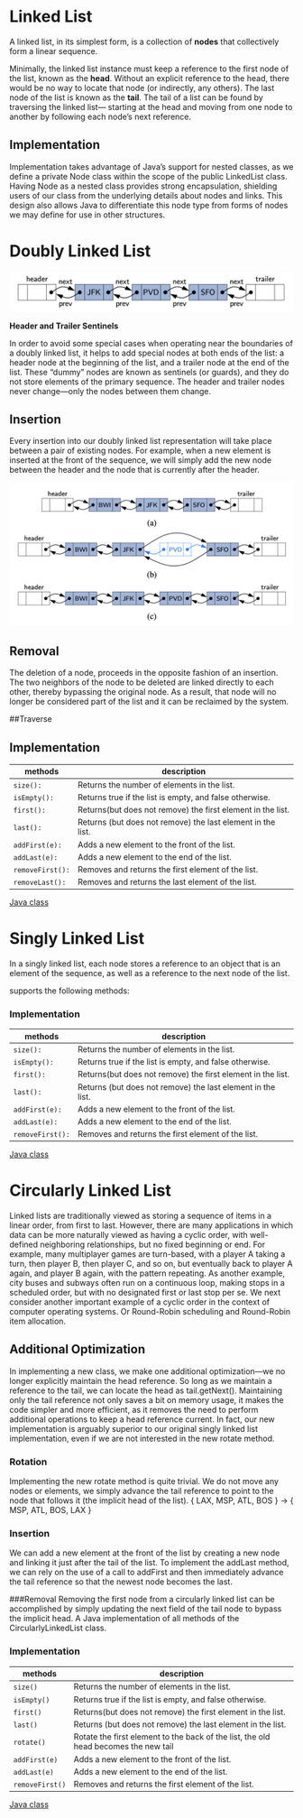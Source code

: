 # Linked List

A linked list, in its simplest form, is a collection of **nodes** that collectively form a linear sequence.

Minimally, the linked list instance must keep a reference to the first node of the list,
known as the **head**. Without an explicit reference to the head, there would be no way to locate that
node (or indirectly, any others). The last node of the list is known as the **tail**. The tail of a list
can be found by traversing the linked list— starting at the head and moving from one node to another
by following each node’s next reference.

## Implementation
Implementation takes advantage of Java’s support for nested classes, as we define a private Node
class within the scope of the public LinkedList class.  Having Node as a nested class provides
strong encapsulation, shielding users of our class from the underlying details about nodes and links.
This design also allows Java to differentiate this node type from forms of nodes we may define for
use in other structures.

# Doubly Linked List

![Doubly Linked List](./linked-list.png)

**Header and Trailer Sentinels**

In order to avoid some special cases when operating near the boundaries of a doubly linked list, 
it helps to add special nodes at both ends of the list: a header node at the beginning of the list, 
and a trailer node at the end of the list. These “dummy” nodes are known as sentinels (or guards), 
and they do not store elements of the primary sequence. The header and trailer nodes never change—only
the nodes between them change.

## Insertion
Every insertion into our doubly linked list representation will take place between a pair of existing
nodes. For example, when a new element is inserted at the front of the sequence, we will simply add 
the new node between the header and the node that is currently after the header.

![Insert into Doubly Linked List](./linked-list-insertion.png)

## Removal
The deletion of a node, proceeds in the opposite fashion of an insertion. The two neighbors of the node
to be deleted are linked directly to each other, thereby bypassing the original node. As a result, 
that node will no longer be considered part of the list and it can be reclaimed by the system.

##Traverse

## Implementation
| methods | description |
| --- | --- |
| ```size():``` | Returns the number of elements in the list. |
| ```isEmpty():``` | Returns true if the list is empty, and false otherwise. |
| ```first(): ``` | Returns(but does not remove) the first element in the list. |
| ```last():``` | Returns (but does not remove) the last element in the list. |
| ```addFirst(e):``` | Adds a new element to the front of the list. |
| ```addLast(e):``` | Adds a new element to the end of the list. |
| ```removeFirst():``` | Removes and returns the first element of the list. |
| ```removeLast():``` | Removes and returns the last element of the list. |

[Java class](../../src/main/java/am/studygarage/datastructures/linkedlist/SinglyLinkedList.java)

# Singly Linked List

In a singly linked list, each node stores a reference to an object that is an element of the sequence, as well as a reference to the next node of the list.

supports the following methods:

### Implementation

| methods | description |
| --- | --- |
| ```size():``` | Returns the number of elements in the list. |
| ```isEmpty():``` | Returns true if the list is empty, and false otherwise. |
| ```first(): ``` | Returns(but does not remove) the first element in the list. |
| ```last():``` | Returns (but does not remove) the last element in the list. |
| ```addFirst(e):``` | Adds a new element to the front of the list. |
| ```addLast(e):``` | Adds a new element to the end of the list. |
| ```removeFirst():``` | Removes and returns the first element of the list. |

[Java class](../../src/main/java/am/studygarage/datastructures/linkedlist/SinglyLinkedList.java)

# Circularly Linked List

Linked lists are traditionally viewed as storing a sequence of items in a linear order, from first 
to last. However, there are many applications in which data can be more naturally viewed as having a
cyclic order, with well-defined neighboring relationships, but no fixed beginning or end.
For example, many multiplayer games are turn-based, with a player A taking a turn, then player B, 
then player C, and so on, but eventually back to player A again, and player B again, with the 
pattern repeating. As another example, city buses and subways often run on a continuous loop, 
making stops in a scheduled order, but with no designated first or last stop per se. We next consider
another important example of a cyclic order in the context of computer operating systems. 
Or Round-Robin scheduling and Round-Robin item allocation.

## Additional Optimization
In implementing a new class, we make one additional optimization—we no longer explicitly maintain the
head reference. So long as we maintain a reference to the tail, we can locate the head as tail.getNext(). 
Maintaining only the tail reference not only saves a bit on memory usage, it makes the code simpler 
and more efficient, as it removes the need to perform additional operations to keep a head reference current. 
In fact, our new implementation is arguably superior to our original singly linked list implementation, 
even if we are not interested in the new rotate method.

### Rotation
Implementing the new rotate method is quite trivial. We do not move any nodes or elements, 
we simply advance the tail reference to point to the node that follows it (the implicit head of the list).
{ LAX, MSP, ATL, BOS } -> { MSP, ATL, BOS, LAX }

### Insertion
We can add a new element at the front of the list by creating a new node and linking it just after 
the tail of the list. To implement the addLast method, we can rely on the use of a call to addFirst 
and then immediately advance the tail reference so that the newest node becomes the last.

###Removal
Removing the first node from a circularly linked list can be accomplished by simply updating the next field of the tail node to bypass the implicit head. A Java implementation of all methods of the CircularlyLinkedList class.

### Implementation

| methods | description |
| --- | --- |
| ```size()``` | Returns the number of elements in the list. |
| ```isEmpty()``` | Returns true if the list is empty, and false otherwise. |
| ```first()``` | Returns(but does not remove) the first element in the list. |
| ```last()``` | Returns (but does not remove) the last element in the list. |
| ```rotate()``` | Rotate the first element to the back of the list, the old head becomes the new tail |
| ```addFirst(e)``` | Adds a new element to the front of the list. |
| ```addLast(e)``` | Adds a new element to the end of the list. |
| ```removeFirst()``` | Removes and returns the first element of the list. |

[Java class](../../src/main/java/am/studygarage/datastructures/linkedlist/CircularlyLinkedList.java)
      
           
            
       
    
     
  





         
      
       
         
    
     
  